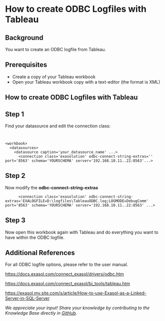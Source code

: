 # How to create ODBC Logfiles with Tableau 
## Background

You want to create an ODBC logfile from Tableau.

## Prerequisites

* Create a copy of your Tableau workbook
* Open your Tableau workbook copy with a text-editor (the format is XML)

## How to create ODBC Logfiles with Tableau

## Step 1

Find your datasource and edit the connection class:


```"code-xml"


<workbook>
  <datasources>
    <datasource caption='your_datasource_name' ...>
      <connection class='exasolution' odbc-connect-string-extras='' port='8563' schema='YOURSCHEMA' server='192.168.10.11..22:8563'...>
```
## Step 2

Now modify the **odbc-connect-string-extras**


```"code-xml"
      <connection class='exasolution' odbc-connect-string-extras='EXALOGFILE=D:\logfiles\TableauODBC.log;LOGMODE=DebugComm' port='8563' schema='YOURSCHEMA' server='192.168.10.11..22:8563' ...> 
```
## Step 3

Now open this workbook again with Tableau and do everything you want to have within the ODBC logfile.

## Additional References

For all ODBC logfile options, please refer to the user manual.

<https://docs.exasol.com/connect_exasol/drivers/odbc.htm>

<https://docs.exasol.com/connect_exasol/bi_tools/tableau.htm>

<https://exasol.my.site.com/s/article/How-to-use-Exasol-as-a-Linked-Server-in-SQL-Server>

*We appreciate your input! Share your knowledge by contributing to the Knowledge Base directly in [GitHub](https://github.com/exasol/public-knowledgebase).* 